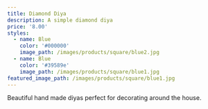 ```yaml
---
title: Diamond Diya
description: A simple diamond diya
price: '8.00'
styles:
  - name: Blue
    color: '#000000'
    image_path: /images/products/square/blue2.jpg
  - name: Blue
    color: '#39589e'
    image_path: /images/products/square/blue1.jpg
featured_image_path: /images/products/square/blue1.jpg
---
```


Beautiful hand made diyas perfect for decorating around the house.
